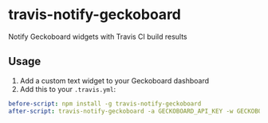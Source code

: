 # travis-notify-geckoboard

Notify Geckoboard widgets with Travis CI build results

## Usage

1. Add a custom text widget to your Geckoboard dashboard
2. Add this to your `.travis.yml`:

``` yaml
before-script: npm install -g travis-notify-geckoboard
after-script: travis-notify-geckoboard -a GECKOBOARD_API_KEY -w GECKOBOARD_WIDGET_KEY
```
